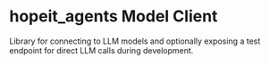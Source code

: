 # hopeit_agents Model Client

Library for connecting to LLM models and optionally exposing a test endpoint for direct LLM calls during development.
